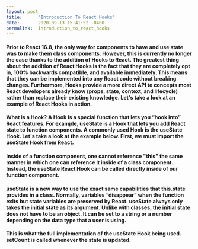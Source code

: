 ```yaml
---
layout: post
title:      "Introduction To React Hooks"
date:       2020-09-13 15:41:52 -0400
permalink:  introduction_to_react_hooks
---
```



#### Prior to React 16.8, the only way for components to have and use state was to make them class components. However, this is currently no longer the case thanks to the addition of Hooks to React. The greatest thing about the addition of React Hooks is the fact that they are completely opt in, 100% backwards compatible, and available immediately. This means that they can be implemented into any React code without breaking changes. Furthermore, Hooks provide a more direct API to concepts most React developers already know (props, state, context, and lifecycle) rather than replace their existing knowledge. Let's take a look at an example of React Hooks in action. 

#### What is a Hook? A Hook is a special function that lets you “hook into” React features. For example, useState is a Hook that lets you add React state to function components. A commonly used Hook is the useState Hook. Let's take a look at the example below. First, we must import the useState Hook from React.

<script src="https://gist.github.com/chrisbaptiste83/9275fef584ab0eb4a15d6cfad9b08059.js"></script> 

#### Inside of a function component, one cannot reference "this" the same manner in which one can reference it inside of a class component. Instead, the useState React Hook can be called directly inside of our function component.  

<script src="https://gist.github.com/chrisbaptiste83/b0aa3adf4397b94c862991342e283034.js"></script> 

#### useState is a new way to use the exact same capabilities that this.state provides in a class. Normally, variables “disappear” when the function exits but state variables are preserved by React. useState always only takes the initial state as its argument. Unlike with classes, the initial state does not have to be an object. It can be set to a string or a number depending on the data type that a user is using.  

<script src="https://gist.github.com/chrisbaptiste83/1214be49e886330fec46b5a7c3a322b7.js"></script> 

#### This is what the full implementation of the useState Hook being used. setCount is called whenever the state is updated.



